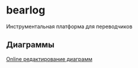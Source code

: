 # bearlog
Инструментальная платформа для переводчиков

## Диаграммы
[Online редактирование диаграмм](https://sketchboard.me)
